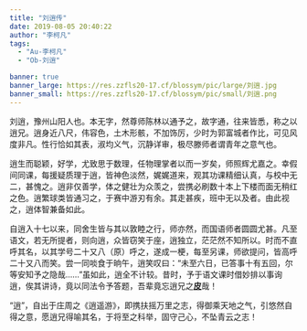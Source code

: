 ```yaml
---
title: "刘逍传"
date: 2019-08-05 20:40:22
author: "李柯凡"
tags: 
  - "Au-李柯凡"
  - "Ob-刘逍"

banner: true
banner_large: https://res.zzfls20-17.cf/blossym/pic/large/刘逍.jpg
banner_small: https://res.zzfls20-17.cf/blossym/pic/small/刘逍.png
---
```


<p>刘逍，豫州山阳人也。本无字，然尊师陈林以通予之，故字通，往来皆悉，称之以逍兄。逍身近八尺，伟容色，土木形骸，不加饰厉，少时为郭富城者作比，可见风度非凡。性行恰如其表，淑均义气，沉静详审，极尽滕师者谓青年之意气也。</p>
<p>逍生而聪颖，好学，尤致思于数理，任物理掌者以而一岁矣，师照辉尤嘉之。幸假间同课，每援疑质理于逍，皆神色淡然，娓娓道来，观其功课精细认真，与校中无二，甚愧之。逍非仅善学，体之健壮为众羡之，尝携必刷数十本上下楼而面无稍红之色。逍繁球类皆通习之，于赛中游刃有余。其走甚疾，班中无以及者。由此视之，逍体智兼备如此。</p>
<p>自逍入十七以来，同舍生皆与其以敦睦之行，师亦然，而国语师者圆圆尤甚。凡至语文，若无所提者，则向逍，众皆窃笑于座，逍独立，茫茫然不知所以。时而不直呼其名，以其学号二十又八（原）呼之，遂成一梗，每至另课，师欲提问，皆高呼二十又八而笑。尝一同啖食于晌午，逍笑叹曰：&ldquo;未至六日，已答事十有五回，尔等安知予之隐哉&hellip;&hellip;&rdquo;虽如此，逍全不计较。昔时，予于语文课时借妙排以事询逍，俟其讲诗，竟以同法令予答题，吾辈竟忘逍兄之<strong><u><strong>皮</strong></u></strong>哉！</p>
<p>&ldquo;逍&rdquo;，自出于庄周之《逍遥游》，即携扶摇万里之志，得御乘天地之气，引悠然自得之意，愿逍兄得喻其名，于将至之科举，固守己心，不坠青云之志！</p>
<p>&nbsp;</p>